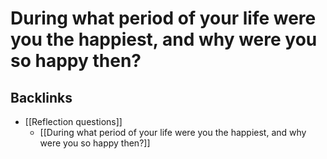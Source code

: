 # During what period of your life were you the happiest, and why were you so happy then?
## Backlinks
* [[Reflection questions]]
	* [[During what period of your life were you the happiest, and why were you so happy then?]]

<!-- #p1 -->

<!-- {BearID:9685A990-29A0-4288-863A-EF0F85CC7B30-92666-0000AEADF7477652} -->
